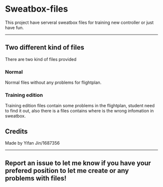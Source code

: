 # **Sweatbox-files**

This project have serveral sweatbox files for training new controller or just have fun.

---

## **Two different kind of files**

There are two kind of files provided 

### Normal

Normal files without any problems for flightplan.

### Training edition

Training edition files contain some problems in the flightplan, student need to find it out, also there is a files contains where is the wrong infomation in sweatbox.

## **Credits**
Made by Yifan Jin/1687356

---

## **Report an issue to let me know if you have your prefered position to let me create or any problems with files!**